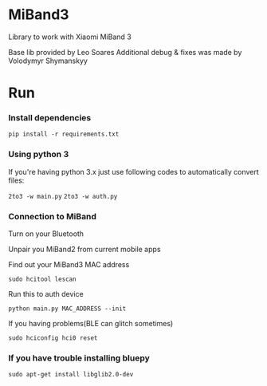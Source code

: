 # MiBand3
Library to work with Xiaomi MiBand 3

Base lib provided by Leo Soares
Additional debug & fixes was made by Volodymyr Shymanskyy

# Run

### Install dependencies



`pip install -r requirements.txt`

### Using python 3

If you're having python 3.x just use following codes to automatically convert files:

`2to3 -w main.py`
`2to3 -w auth.py`

### Connection to MiBand

Turn on your Bluetooth

Unpair you MiBand2 from current mobile apps

Find out your MiBand3 MAC address

```sudo hcitool lescan```

Run this to auth device

```python main.py MAC_ADDRESS --init```

If you having problems(BLE can glitch sometimes)

```sudo hciconfig hci0 reset```

### If you have trouble installing bluepy

```sudo apt-get install libglib2.0-dev  ```
